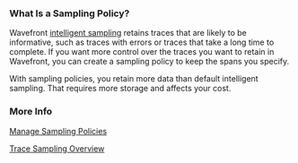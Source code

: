 ### What Is a Sampling Policy? 

Wavefront [intelligent sampling](http://docs.wavefront.com/trace_data_sampling.html) retains traces that are likely to be informative, such as traces with errors or traces that take a long time to complete. If you want more control over the traces you want to retain in Wavefront, you can create a sampling policy to keep the spans you specify. 

With sampling policies, you retain more data than default intelligent sampling. That requires more storage and affects your cost. 

### More Info

[Manage Sampling Policies](https://docs.wavefront.com/trace_sampling_policies.html)

[Trace Sampling Overview](https://docs.wavefront.com/trace_data_sampling.html#how-it-works)
